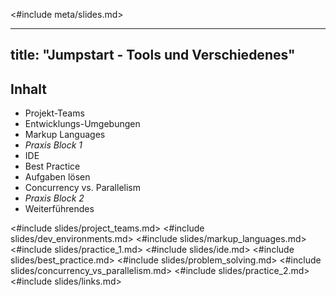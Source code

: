 <#include meta/slides.md>

---
title: "Jumpstart - Tools und Verschiedenes"
---


Inhalt
------

* Projekt-Teams
* Entwicklungs-Umgebungen
* Markup Languages
* *Praxis Block 1*
* IDE
* Best Practice
* Aufgaben lösen
* Concurrency vs. Parallelism
* *Praxis Block 2*
* Weiterführendes

<#include slides/project_teams.md>
<#include slides/dev_environments.md>
<#include slides/markup_languages.md>
<#include slides/practice_1.md>
<#include slides/ide.md>
<#include slides/best_practice.md>
<#include slides/problem_solving.md>
<#include slides/concurrency_vs_parallelism.md>
<#include slides/practice_2.md>
<#include slides/links.md>
